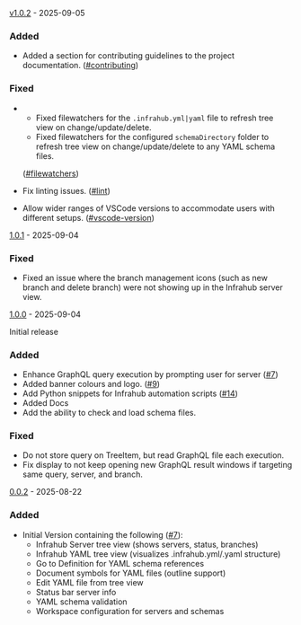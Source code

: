 [v1.0.2](https://github.com/opsmill/infrahub/tree/v1.0.2) - 2025-09-05

### Added

- Added a section for contributing guidelines to the project documentation. ([#contributing](https://github.com/opsmill/infrahub-vscode/issues/contributing))

### Fixed

- - Fixed filewatchers for the `.infrahub.yml|yaml` file to refresh tree view on change/update/delete.
  - Fixed filewatchers for the configured `schemaDirectory` folder to refresh tree view on change/update/delete to any YAML schema files.

  ([#filewatchers](https://github.com/opsmill/infrahub-vscode/issues/filewatchers))
- Fix linting issues. ([#lint](https://github.com/opsmill/infrahub-vscode/issues/lint))
- Allow wider ranges of VSCode versions to accommodate users with different setups. ([#vscode-version](https://github.com/opsmill/infrahub-vscode/issues/vscode-version))

[1.0.1](https://github.com/opsmill/infrahub/tree/v1.0.1) - 2025-09-04

### Fixed

- Fixed an issue where the branch management icons (such as new branch and delete branch) were not showing up in the Infrahub server view.


[1.0.0](https://github.com/opsmill/infrahub/tree/v1.0.0) - 2025-09-04

Initial release

### Added

- Enhance GraphQL query execution by prompting user for server ([#7](https://github.com/opsmill/infrahub-vscode/issues/7))
- Added banner colours and logo. ([#9](https://github.com/opsmill/infrahub-vscode/issues/9))
- Add Python snippets for Infrahub automation scripts ([#14](https://github.com/opsmill/infrahub-vscode/issues/14))
- Added Docs
- Add the ability to check and load schema files.

### Fixed

- Do not store query on TreeItem, but read GraphQL file each execution.
- Fix display to not keep opening new GraphQL result windows if targeting same query, server, and branch.

[0.0.2](https://github.com/opsmill/infrahub/tree/v0.0.2) - 2025-08-22

### Added

- Initial Version containing the following ([#7](https://github.com/opsmill/infrahub-vscode/issues/7)):
  - Infrahub Server tree view (shows servers, status, branches)
  - Infrahub YAML tree view (visualizes .infrahub.yml/.yaml structure)
  - Go to Definition for YAML schema references
  - Document symbols for YAML files (outline support)
  - Edit YAML file from tree view
  - Status bar server info
  - YAML schema validation
  - Workspace configuration for servers and schemas
